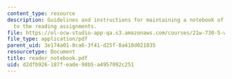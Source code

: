 ```yaml
---
content_type: resource
description: Guidelines and instructions for maintaining a notebook of written responses
  to the reading assignments.
file: https://ol-ocw-studio-app-qa.s3.amazonaws.com/courses/21w-730-5-writing-on-contemporary-issues-imagining-the-future-fall-2007/d2dfb926187feade98b5a4957092c251_reader_notebook.pdf
file_type: application/pdf
parent_uid: 3e174a01-8ca6-3f41-d25f-8a410d021035
resourcetype: Document
title: reader_notebook.pdf
uid: d2dfb926-187f-eade-98b5-a4957092c251
---
```

